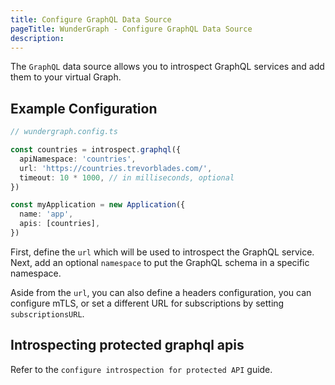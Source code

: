 ```yaml
---
title: Configure GraphQL Data Source
pageTitle: WunderGraph - Configure GraphQL Data Source
description:
---
```


The `GraphQL` data source allows you to introspect GraphQL services and add them to your virtual Graph.

## Example Configuration

```typescript
// wundergraph.config.ts

const countries = introspect.graphql({
  apiNamespace: 'countries',
  url: 'https://countries.trevorblades.com/',
  timeout: 10 * 1000, // in milliseconds, optional
})

const myApplication = new Application({
  name: 'app',
  apis: [countries],
})
```

First, define the `url` which will be used to introspect the GraphQL service.
Next, add an optional `namespace` to put the GraphQL schema in a specific namespace.

Aside from the `url`, you can also define a headers configuration,
you can configure mTLS,
or set a different URL for subscriptions by setting `subscriptionsURL`.

## Introspecting protected graphql apis

Refer to the `configure introspection for protected API` guide.
